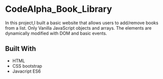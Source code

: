 # CodeAlpha_Book_Library
 In this project,I built a basic website that allows users to add/remove books from a list.
 Only Vanilla JavaScript objects and arrays. The elements are dynamically modified with DOM and basic events.



## Built With

- HTML
- CSS bootstrap
- Javacript ES6
